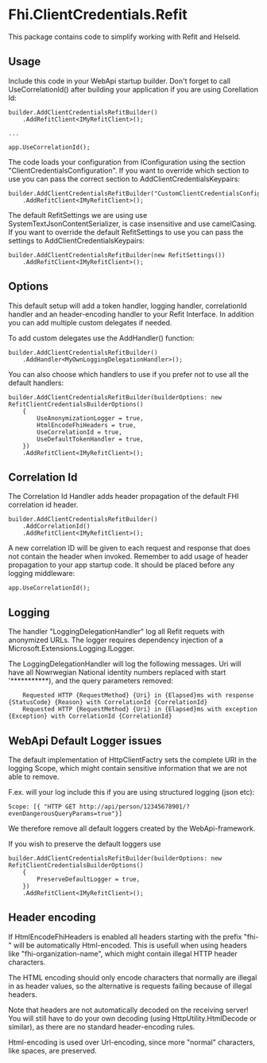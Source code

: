 ﻿# Fhi.ClientCredentials.Refit

This package contains code to simplify working with Refit and HelseId. 

## Usage

Include this code in your WebApi startup builder. 
Don't forget to call UseCorrelationId() after building your application if you are using Corellation Id:

```
builder.AddClientCredentialsRefitBuilder()
    .AddRefitClient<IMyRefitClient>();

...

app.UseCorrelationId();
```

The code loads your configuration from IConfiguration using the section "ClientCredentialsConfiguration".
If you want to override which section to use you can pass the correct section to AddClientCredentialsKeypairs:

```
builder.AddClientCredentialsRefitBuilder("CustomClientCredentialsConfiguration")
    .AddRefitClient<IMyRefitClient>();
```

The default RefitSettings we are using use SystemTextJsonContentSerializer, is case insensitive and use camelCasing.
If you want to override the default RefitSettings to use you can pass the settings to AddClientCredentialsKeypairs:

```
builder.AddClientCredentialsRefitBuilder(new RefitSettings())
    .AddRefitClient<IMyRefitClient>();
```

## Options

This default setup will add a token handler, logging handler, correlationId handler and an header-encoding handler
to your Refit Interface. In addition you can add multiple custom delegates if needed.

To add custom delegates use the AddHandler() function:

```
builder.AddClientCredentialsRefitBuilder()
    .AddHandler<MyOwnLoggingDelegationHandler>();
```

You can also choose which handlers to use if you prefer not to use all the default handlers:
```
builder.AddClientCredentialsRefitBuilder(builderOptions: new RefitClientCredentialsBuilderOptions()
    {
        UseAnonymizationLogger = true,
        HtmlEncodeFhiHeaders = true,
        UseCorrelationId = true,
        UseDefaultTokenHandler = true,
    })
    .AddRefitClient<IMyRefitClient>();
```

## Correlation Id

The Correlation Id Handler adds header propagation of the default FHI correlation id header. 

```
builder.AddClientCredentialsRefitBuilder()
    .AddCorrelationId()
    .AddRefitClient<IMyRefitClient>();
```

A new correlation ID will be given to each request and response that does not contain the header when invoked.
Remember to add usage of header propagation to your app startup code. It should be placed before any logging middleware:

```
app.UseCorrelationId();
```

## Logging

The handler "LoggingDelegationHandler" log all Refit requets with anonymized URLs. 
The logger requires dependency injection of a Microsoft.Extensions.Logging.ILogger.

The LoggingDelegationHandler will log the following messages. Uri will have all Nowrwegian National identity numbers replaced with start '***********), and the query parameters removed:

```
    Requested HTTP {RequestMethod} {Uri} in {Elapsed}ms with response {StatusCode} {Reason} with CorrelationId {CorrelationId}
    Requested HTTP {RequestMethod} {Uri} in {Elapsed}ms with exception {Exception} with CorrelationId {CorrelationId}
```

## WebApi Default Logger issues

The default implementation of HttpClientFactry sets the complete URI in the logging Scope, 
which might contain sensitive information that we are not able to remove.

F.ex. will your log include this if you are using structured logging (json etc):

    Scope: [{ "HTTP GET http://api/person/12345678901/?evenDangerousQueryParams=true"}]

We therefore remove all default loggers created by the WebApi-framework.

If you wish to preserve the default loggers use

```
builder.AddClientCredentialsRefitBuilder(builderOptions: new RefitClientCredentialsBuilderOptions()
    {
        PreserveDefaultLogger = true,
    })
    .AddRefitClient<IMyRefitClient>();
```

## Header encoding

If HtmlEncodeFhiHeaders is enabled all headers starting with the prefix "fhi-" will be automatically Html-encoded.
This is usefull when using headers like "fhi-organization-name", which might contain illegal HTTP header characters.

The HTML encoding should only encode characters that normally are illegal in as header values, so the alternative is requests
failing because of illegal headers.

Note that headers are not automatically decoded on the receiving server! You will still have to do your own
decoding (using HttpUtility.HtmlDecode or similar), as there are no standard header-encoding rules.

Html-encoding is used over Url-encoding, since more "normal" characters, like spaces, are preserved.